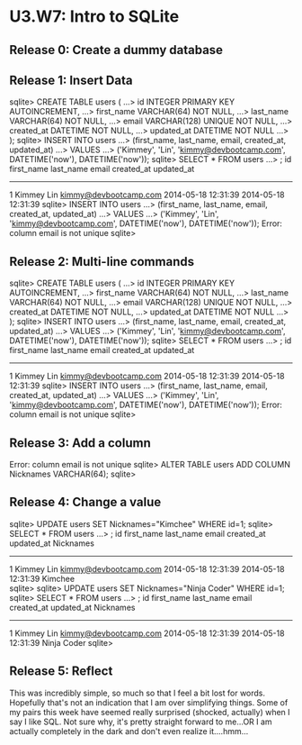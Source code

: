 # U3.W7: Intro to SQLite

## Release 0: Create a dummy database

<!-- paste your terminal output here -->

## Release 1: Insert Data 
sqlite> CREATE TABLE users (
   ...>   id INTEGER PRIMARY KEY AUTOINCREMENT,
   ...>   first_name VARCHAR(64) NOT NULL,
   ...>   last_name  VARCHAR(64) NOT NULL,
   ...>   email VARCHAR(128) UNIQUE NOT NULL,
   ...>   created_at DATETIME NOT NULL,
   ...>   updated_at DATETIME NOT NULL
   ...> );
sqlite> INSERT INTO users
   ...> (first_name, last_name, email, created_at, updated_at)
   ...> VALUES
   ...> ('Kimmey', 'Lin', 'kimmy@devbootcamp.com', DATETIME('now'), DATETIME('now'));
sqlite> SELECT * FROM users
   ...> ;
id          first_name  last_name   email                  created_at           updated_at         
----------  ----------  ----------  ---------------------  -------------------  -------------------
1           Kimmey      Lin         kimmy@devbootcamp.com  2014-05-18 12:31:39  2014-05-18 12:31:39
sqlite> INSERT INTO users
   ...> (first_name, last_name, email, created_at, updated_at)
   ...> VALUES
   ...> ('Kimmey', 'Lin', 'kimmy@devbootcamp.com', DATETIME('now'), DATETIME('now'));
Error: column email is not unique
sqlite> 


## Release 2: Multi-line commands

sqlite> CREATE TABLE users (
   ...>   id INTEGER PRIMARY KEY AUTOINCREMENT,
   ...>   first_name VARCHAR(64) NOT NULL,
   ...>   last_name  VARCHAR(64) NOT NULL,
   ...>   email VARCHAR(128) UNIQUE NOT NULL,
   ...>   created_at DATETIME NOT NULL,
   ...>   updated_at DATETIME NOT NULL
   ...> );
sqlite> INSERT INTO users
   ...> (first_name, last_name, email, created_at, updated_at)
   ...> VALUES
   ...> ('Kimmey', 'Lin', 'kimmy@devbootcamp.com', DATETIME('now'), DATETIME('now'));
sqlite> SELECT * FROM users
   ...> ;
id          first_name  last_name   email                  created_at           updated_at         
----------  ----------  ----------  ---------------------  -------------------  -------------------
1           Kimmey      Lin         kimmy@devbootcamp.com  2014-05-18 12:31:39  2014-05-18 12:31:39
sqlite> INSERT INTO users
   ...> (first_name, last_name, email, created_at, updated_at)
   ...> VALUES
   ...> ('Kimmey', 'Lin', 'kimmy@devbootcamp.com', DATETIME('now'), DATETIME('now'));
Error: column email is not unique
sqlite> 


## Release 3: Add a column

Error: column email is not unique
sqlite> ALTER TABLE users ADD COLUMN Nicknames VARCHAR(64);
sqlite> 

## Release 4: Change a value

sqlite> UPDATE users SET Nicknames="Kimchee" WHERE id=1;
sqlite> SELECT * FROM users
   ...> ;
id          first_name  last_name   email                  created_at           updated_at           Nicknames 
----------  ----------  ----------  ---------------------  -------------------  -------------------  ----------
1           Kimmey      Lin         kimmy@devbootcamp.com  2014-05-18 12:31:39  2014-05-18 12:31:39  Kimchee   
sqlite> 
sqlite> UPDATE users SET Nicknames="Ninja Coder" WHERE id=1;
sqlite> SELECT * FROM users
   ...> ;
id          first_name  last_name   email                  created_at           updated_at           Nicknames  
----------  ----------  ----------  ---------------------  -------------------  -------------------  -----------
1           Kimmey      Lin         kimmy@devbootcamp.com  2014-05-18 12:31:39  2014-05-18 12:31:39  Ninja Coder
sqlite> 


## Release 5: Reflect
<!-- Add your reflection here -->

This was incredibly simple, so much so that I feel a bit lost for words. Hopefully that's not an indication that I am over simplifying things. Some of my pairs this week have seemed really surprised (shocked, actually) when I say I like SQL. Not sure why, it's pretty straight forward to me...OR I am actually completely in the dark and don't even realize it....hmm...